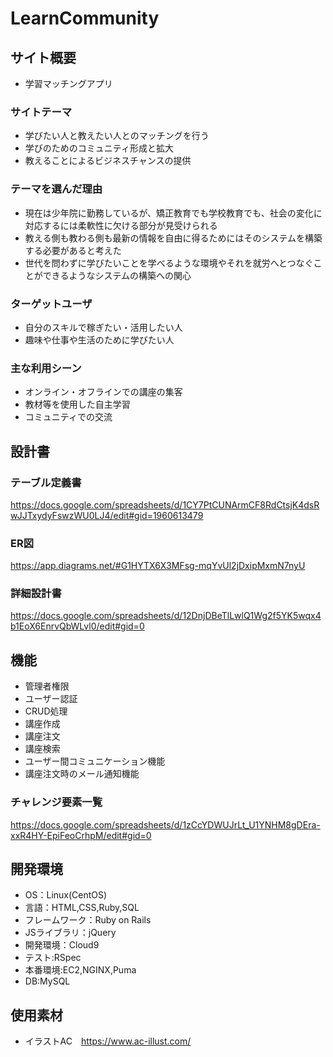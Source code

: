 # LearnCommunity

## サイト概要

- 学習マッチングアプリ

### サイトテーマ
- 学びたい人と教えたい人とのマッチングを行う
- 学びのためのコミュニティ形成と拡大
- 教えることによるビジネスチャンスの提供

### テーマを選んだ理由
- 現在は少年院に勤務しているが、矯正教育でも学校教育でも、社会の変化に対応するには柔軟性に欠ける部分が見受けられる
- 教える側も教わる側も最新の情報を自由に得るためにはそのシステムを構築する必要があると考えた
- 世代を問わずに学びたいことを学べるような環境やそれを就労へとつなぐことができるようなシステムの構築への関心

### ターゲットユーザ
- 自分のスキルで稼ぎたい・活用したい人
- 趣味や仕事や生活のために学びたい人

### 主な利用シーン
- オンライン・オフラインでの講座の集客
- 教材等を使用した自主学習
- コミュニティでの交流

## 設計書
### テーブル定義書
https://docs.google.com/spreadsheets/d/1CY7PtCUNArmCF8RdCtsjK4dsRwJJTxydyFswzWU0LJ4/edit#gid=1960613479
### ER図
https://app.diagrams.net/#G1HYTX6X3MFsg-mqYvUl2jDxipMxmN7nyU
### 詳細設計書 
https://docs.google.com/spreadsheets/d/12DnjDBeTlLwlQ1Wg2f5YK5wqx4b1EoX6EnrvQbWLvl0/edit#gid=0

## 機能
- 管理者権限
- ユーザー認証
- CRUD処理
- 講座作成
- 講座注文
- 講座検索
- ユーザー間コミュニケーション機能
- 講座注文時のメール通知機能
### チャレンジ要素一覧
https://docs.google.com/spreadsheets/d/1zCcYDWUJrLt_U1YNHM8gDEra-xxR4HY-EpiFeoCrhpM/edit#gid=0

## 開発環境
- OS：Linux(CentOS)
- 言語：HTML,CSS,Ruby,SQL
- フレームワーク：Ruby on Rails
- JSライブラリ：jQuery
- 開発環境：Cloud9
- テスト:RSpec
- 本番環境:EC2,NGINX,Puma
- DB:MySQL

## 使用素材
- イラストAC　https://www.ac-illust.com/

